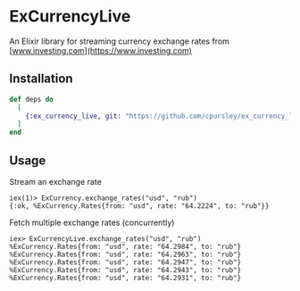 # ExCurrencyLive

An Elixir library for streaming currency exchange rates from [www.investing.com](https://www.investing.com)

## Installation

```elixir
def deps do
  [
    {:ex_currency_live, git: "https://github.com/cpursley/ex_currency_live.git"}
  ]
end
```

## Usage

Stream an exchange rate
```
iex(1)> ExCurrency.exchange_rates("usd", "rub")
{:ok, %ExCurrency.Rates{from: "usd", rate: "64.2224", to: "rub"}}
```

Fetch multiple exchange rates (concurrently)
```
iex> ExCurrencyLive.exchange_rates("usd", "rub")
%ExCurrency.Rates{from: "usd", rate: "64.2984", to: "rub"}
%ExCurrency.Rates{from: "usd", rate: "64.2963", to: "rub"}
%ExCurrency.Rates{from: "usd", rate: "64.2947", to: "rub"}
%ExCurrency.Rates{from: "usd", rate: "64.2943", to: "rub"}
%ExCurrency.Rates{from: "usd", rate: "64.2931", to: "rub"}
```